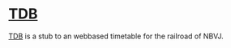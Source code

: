 # [TDB](https://www.nbvj.se)

[TDB](https://www.nbvj.se) is a stub to an webbased timetable for the railroad of NBVJ.

